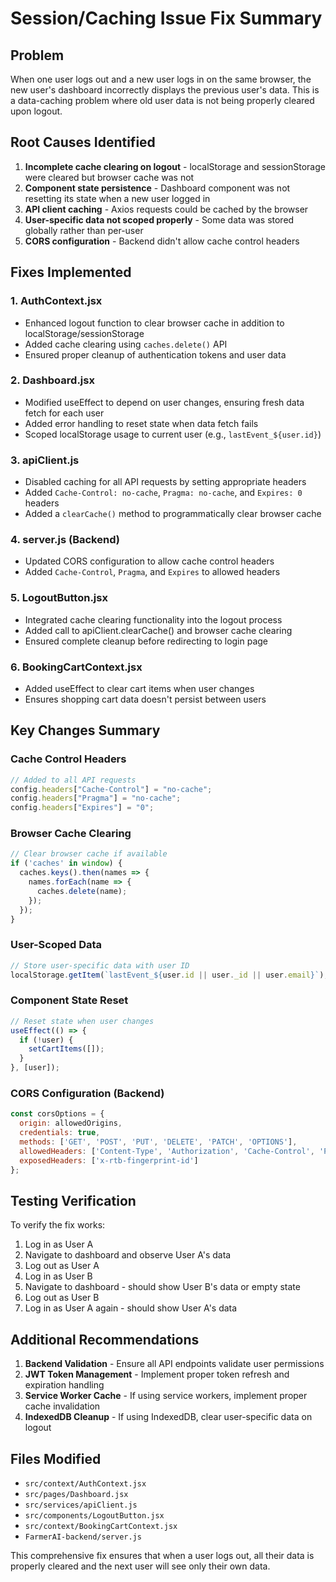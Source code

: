 # Session/Caching Issue Fix Summary

## Problem
When one user logs out and a new user logs in on the same browser, the new user's dashboard incorrectly displays the previous user's data. This is a data-caching problem where old user data is not being properly cleared upon logout.

## Root Causes Identified
1. **Incomplete cache clearing on logout** - localStorage and sessionStorage were cleared but browser cache was not
2. **Component state persistence** - Dashboard component was not resetting its state when a new user logged in
3. **API client caching** - Axios requests could be cached by the browser
4. **User-specific data not scoped properly** - Some data was stored globally rather than per-user
5. **CORS configuration** - Backend didn't allow cache control headers

## Fixes Implemented

### 1. AuthContext.jsx
- Enhanced logout function to clear browser cache in addition to localStorage/sessionStorage
- Added cache clearing using `caches.delete()` API
- Ensured proper cleanup of authentication tokens and user data

### 2. Dashboard.jsx
- Modified useEffect to depend on user changes, ensuring fresh data fetch for each user
- Added error handling to reset state when data fetch fails
- Scoped localStorage usage to current user (e.g., `lastEvent_${user.id}`)

### 3. apiClient.js
- Disabled caching for all API requests by setting appropriate headers
- Added `Cache-Control: no-cache`, `Pragma: no-cache`, and `Expires: 0` headers
- Added a `clearCache()` method to programmatically clear browser cache

### 4. server.js (Backend)
- Updated CORS configuration to allow cache control headers
- Added `Cache-Control`, `Pragma`, and `Expires` to allowed headers

### 5. LogoutButton.jsx
- Integrated cache clearing functionality into the logout process
- Added call to apiClient.clearCache() and browser cache clearing
- Ensured complete cleanup before redirecting to login page

### 6. BookingCartContext.jsx
- Added useEffect to clear cart items when user changes
- Ensures shopping cart data doesn't persist between users

## Key Changes Summary

### Cache Control Headers
```javascript
// Added to all API requests
config.headers["Cache-Control"] = "no-cache";
config.headers["Pragma"] = "no-cache";
config.headers["Expires"] = "0";
```

### Browser Cache Clearing
```javascript
// Clear browser cache if available
if ('caches' in window) {
  caches.keys().then(names => {
    names.forEach(name => {
      caches.delete(name);
    });
  });
}
```

### User-Scoped Data
```javascript
// Store user-specific data with user ID
localStorage.getItem(`lastEvent_${user.id || user._id || user.email}`);
```

### Component State Reset
```javascript
// Reset state when user changes
useEffect(() => {
  if (!user) {
    setCartItems([]);
  }
}, [user]);
```

### CORS Configuration (Backend)
```javascript
const corsOptions = {
  origin: allowedOrigins,
  credentials: true,
  methods: ['GET', 'POST', 'PUT', 'DELETE', 'PATCH', 'OPTIONS'],
  allowedHeaders: ['Content-Type', 'Authorization', 'Cache-Control', 'Pragma', 'Expires'],
  exposedHeaders: ['x-rtb-fingerprint-id']
};
```

## Testing Verification

To verify the fix works:
1. Log in as User A
2. Navigate to dashboard and observe User A's data
3. Log out as User A
4. Log in as User B
5. Navigate to dashboard - should show User B's data or empty state
6. Log out as User B
7. Log in as User A again - should show User A's data

## Additional Recommendations

1. **Backend Validation** - Ensure all API endpoints validate user permissions
2. **JWT Token Management** - Implement proper token refresh and expiration handling
3. **Service Worker Cache** - If using service workers, implement proper cache invalidation
4. **IndexedDB Cleanup** - If using IndexedDB, clear user-specific data on logout

## Files Modified
- `src/context/AuthContext.jsx`
- `src/pages/Dashboard.jsx`
- `src/services/apiClient.js`
- `src/components/LogoutButton.jsx`
- `src/context/BookingCartContext.jsx`
- `FarmerAI-backend/server.js`

This comprehensive fix ensures that when a user logs out, all their data is properly cleared and the next user will see only their own data.